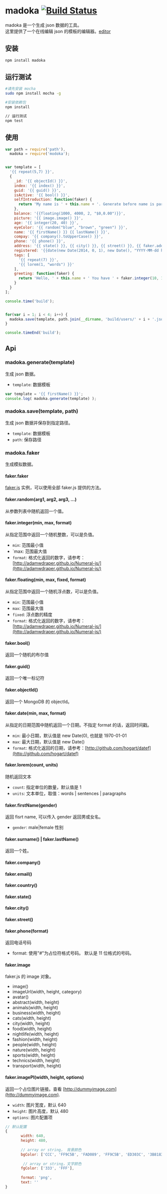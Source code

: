 # madoka [![Build Status](https://travis-ci.org/Allenice/madoka.png)](https://travis-ci.org/Allenice/madoka/)
madoka 是一个生成 json 数据的工具。<br> 这里提供了一个在线编辑 json 的模板的编辑器。[editor](http://allenice.github.io/madoka/editor/) 

## 安装
```bash
npm install madoka
```

## 运行测试
```bash
#请先安装 mocha
sudo npm install mocha -g

#安装依赖包
npm install

// 运行测试
npm test
```

## 使用
```javascript
var path = require('path'),
  madoka = require('modoka');


var template = [
  '{{ repeat(5,7) }}',
  {
    _id: '{{ objectId() }}',
    index: '{{ index() }}',
    guid: '{{ guid() }}',
    isActive: '{{ bool() }}',
    selfIntroduction: function(faker) {
      return 'My name is ' + this.name + '. Generate before name is parsed';
    },
    balance: '{{floating(1000, 4000, 2, "$0,0.00")}}',
    picture: '{{ image.image() }}',
    age: '{{ integer(20, 40) }}',
    eyeColor: '{{ random("blue", "brown", "green") }}',
    name: '{{ firstName() }} {{ lastName() }}',
    compay: '{{ company().toUpperCase() }}',
    phone: '{{ phone() }}',
    address: '{{ state() }}, {{ city() }}, {{ street() }}, {{ faker.address.zipCode() }}',
    registered: '{{date(new Date(2014, 0, 1), new Date(), "YYYY-MM-dd hh:mm:ss Z")}}',
    tags: [
      '{{ repeat(7) }}',
      '{{ lorem(1, "words") }}'
    ],
    greeting: function(faker) {
      return 'Hello, ' + this.name + ' You have ' + faker.integer(10, 100) + ' unread message';
    }
  }
];

console.time('build');


for(var i = 1; i < 4; i++) {
  madoka.save(template, path.join(__dirname, 'build/users/' + i + '.json'));
}

console.timeEnd('build');
```

## Api

### madoka.generate(template)
生成 json 数据。

 - `template`: 数据模板
 
 ```javascript
 var template = '{{ firstName() }}';
 console.log( madoka.generate(template) );   
 ```
 
### madoka.save(template, path)

生成 json 数据并保存到指定路径。

 - `template`:  数据模板
 - `path`: 保存路径

### madoka.faker
生成模拟数据。

#### **faker.faker**
[faker.js](https://github.com/Marak/faker.js) 实例，可以使用全部 faker.js 提供的方法。

#### **faker.random(arg1, arg2, arg3, ...)**
从参数列表中随机返回一个值。

#### **faker.integer(min, max, format)**

 从指定范围中返回一个随机整数，可以是负值。
 
 - `min`: 范围最小值
 - `max: 范围最大值
 - `format`: 格式化返回的数字，请参考：[http://adamwdraper.github.io/Numeral-js/](http://adamwdraper.github.io/Numeral-js/)

#### **faker.floating(min, max, fixed, format)**
 
从指定范围中返回一个随机浮点数，可以是负值。

- `min`: 范围最小值
- `max`: 范围最大值
- `fixed`: 浮点数的精度
- `format`: 格式化返回的数字，请参考：[http://adamwdraper.github.io/Numeral-js/](http://adamwdraper.github.io/Numeral-js/) 

#### **faker.bool()**
返回一个随机的布尔值

#### **faker.guid()**
返回一个唯一标记符

#### **faker.objectId()**
返回一个 MongoDB 的 objectId。

#### **faker.date(min, max, format)**
从指定的日期范围中随机返回一个日期。不指定 format 的话，返回时间戳。

 - `min`: 最小日期，默认值是 new Date(0), 也就是 1970-01-01
 - `max`: 最大日期，默认值是 new Date()
 - `format`: 格式化返回的日期，请参考：[http://github.com/hogart/datef](http://github.com/hogart/datef)

#### **faker.lorem(count, units)**
随机返回文本

 - `count`: 指定单位的数量，默认值是 1
 - `units`: 文本单位，取值：words | sentences | paragraphs

#### **faker.firstName(gender)**
返回 fisrt name, 可以传入 gender 返回男或女名。

 - `gender`: male|female  性别
 
#### **faker.surname()** | **faker.lastName()**
返回一个姓。

#### **faker.company()**
#### **faker.email()**
#### **faker.country()**
#### **faker.state()**
#### **faker.city()**
#### **faker.street()**

#### **faker.phone(format)**
返回电话号码

 - format:  使用"#"为占位符格式号码。 默认是 11 位格式的号码。

#### **faker.image**
faker.js 的 image 对象。

 - image()
 - imageUrl(width, height, category)
 - avatar()
 - abstract(width, height)
 - animals(width, height)
 - business(width, height)
 - cats(width, height)
 - city(width, height)
 - food(width, height)
 - nightlife(width, height)
 - fashion(width, height)
 - people(width, height)
 - nature(width, height)
 - sports(width, height)
 - technics(width, height)
 - transport(width, height)

#### **faker.imagePl(width, height, options)**
返回一个占位图片链接。查看 [http://dummyimage.com](http://dummyimage.com).

 - `width`: 图片宽度，默认 640
 - `height`: 图片高度，默认 480
 - `options`: 图片配置项
 
 ```javascript
 // 默认配置
 {
	    width: 640,
	    height: 480,
	    
	    // array or string， 背景颜色
	    bgColor: ['CCC', 'FF9C5B', 'FAD089', 'FF9C5B', 'ED303C', '3B8183'], 
	    
	     // array or string，文字颜色
	    fgColor: ['333', 'FFF'],
	    
	    format: 'png',
	    text: ''
 }
 ```